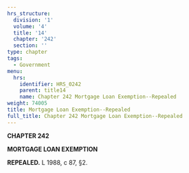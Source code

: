 ```yaml
---
hrs_structure:
  division: '1'
  volume: '4'
  title: '14'
  chapter: '242'
  section: ''
type: chapter
tags:
  - Government
menu:
  hrs:
    identifier: HRS_0242
    parent: title14
    name: Chapter 242 Mortgage Loan Exemption--Repealed
weight: 74005
title: Mortgage Loan Exemption--Repealed
full_title: Chapter 242 Mortgage Loan Exemption--Repealed
---
```

**CHAPTER 242**

**MORTGAGE LOAN EXEMPTION**

**REPEALED.** L 1988, c 87, §2.